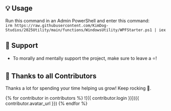 ## 💡 Usage

Run this command in an Admin PowerShell and enter this command:  
`irm https://raw.githubusercontent.com/KimDog-Studios/2025Utility/main/functions/WindowsUtility/WPFStarter.ps1 | iex`

## 💖 Support
- To morally and mentally support the project, make sure to leave a ⭐️!

## 🏅 Thanks to all Contributors
Thanks a lot for spending your time helping us grow! Keep rocking 🍻.

<!-- Fetching contributors' avatars from GitHub -->
<!-- Replace 'your_username' with the actual GitHub repository owner -->
<!-- Replace 'your_repo' with the actual repository name -->
{% for contributor in contributors %}
![{{ contributor.login }}]({{ contributor.avatar_url }}) 
{% endfor %}
